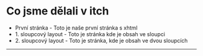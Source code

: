# Co jsme dělali v itch

- První stránka - Toto je naše první stránka s xhtml
- 1\. sloupcový layout - Toto je stránka kde je obsah ve sloupci
- 2\. sloupcový layout - Toto je stránka, kde je obsah ve dvou sloupcích

---
